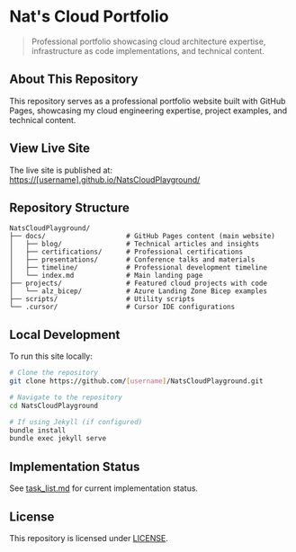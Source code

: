 # Nat's Cloud Portfolio

> Professional portfolio showcasing cloud architecture expertise, infrastructure as code implementations, and technical content.

## About This Repository
This repository serves as a professional portfolio website built with GitHub Pages, showcasing my cloud engineering expertise, project examples, and technical content.

## View Live Site
The live site is published at: [https://[username].github.io/NatsCloudPlayground/](https://[username].github.io/NatsCloudPlayground/)

## Repository Structure
```
NatsCloudPlayground/
├── docs/                    # GitHub Pages content (main website)
│   ├── blog/                # Technical articles and insights
│   ├── certifications/      # Professional certifications
│   ├── presentations/       # Conference talks and materials
│   ├── timeline/            # Professional development timeline
│   └── index.md             # Main landing page
├── projects/                # Featured cloud projects with code
│   └── alz_bicep/           # Azure Landing Zone Bicep examples
├── scripts/                 # Utility scripts
└── .cursor/                 # Cursor IDE configurations
```

## Local Development
To run this site locally:

```bash
# Clone the repository
git clone https://github.com/[username]/NatsCloudPlayground.git

# Navigate to the repository
cd NatsCloudPlayground

# If using Jekyll (if configured)
bundle install
bundle exec jekyll serve
```

## Implementation Status
See [task_list.md](task_list.md) for current implementation status.

## License
This repository is licensed under [LICENSE](LICENSE). 